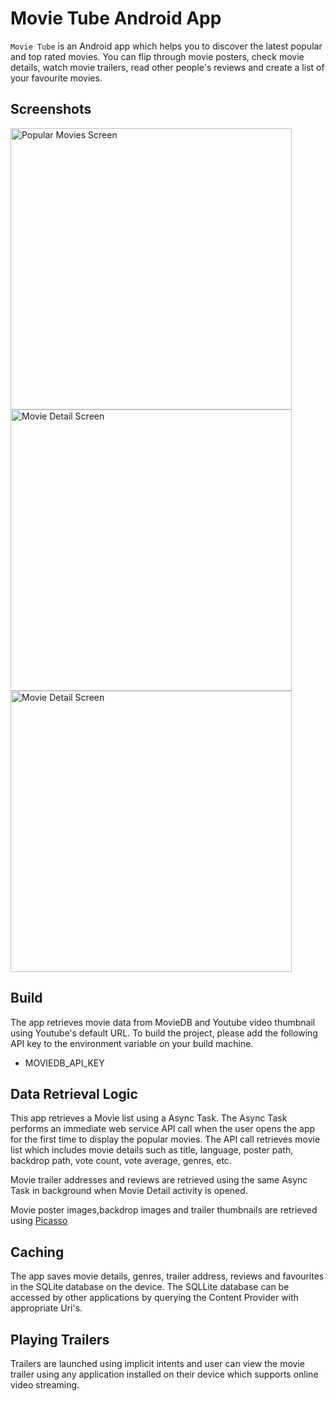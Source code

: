 # Movie Tube Android App

`Movie Tube` is an Android app which helps you to discover the latest popular and top rated movies. You can flip through movie posters, check movie details, watch movie trailers, read other people's reviews and create a list of your favourite movies.

## Screenshots

<img width="450" align="middle" src="https://user-images.githubusercontent.com/14648407/28450548-cacf8a92-6d9c-11e7-88b4-e5d772857dda.png" alt="Popular Movies Screen">

<img width="450" src="https://user-images.githubusercontent.com/14648407/28450547-cacf1a30-6d9c-11e7-82cc-fa49aabfce56.png" alt="Movie Detail Screen">

<img width="450" src="https://user-images.githubusercontent.com/14648407/28450550-cae179b4-6d9c-11e7-98a5-a8b27ea274a4.png" alt="Movie Detail Screen">

## Build

The app retrieves movie data from MovieDB and Youtube video thumbnail using Youtube's default URL. To build the project, please add the following API key to the environment variable on your build machine.

* MOVIEDB_API_KEY

## Data Retrieval Logic

This app retrieves a Movie list using a Async Task. The Async Task performs an immediate web service API call when the user opens the app for the first time to display the popular movies. The API call retrieves movie list which includes movie details such as title, language, poster path, backdrop path, vote count, vote average, genres, etc. 

Movie trailer addresses and reviews are retrieved using the same Async Task in background when Movie Detail activity is opened. 

Movie poster images,backdrop images and trailer thumbnails are retrieved using [Picasso](http://square.github.io/picasso/)

## Caching

The app saves movie details, genres, trailer address, reviews and favourites in the SQLite database on the device. The SQLLite database can be accessed by other applications by querying the Content Provider with appropriate Uri's.

## Playing Trailers

Trailers are launched using implicit intents and user can view the movie trailer using any application installed on their device which supports online video streaming.
